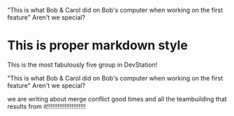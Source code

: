 
"This is what Bob & Carol did on Bob's computer when working on the first feature" Aren't we special?

# This is proper markdown style


This is the most fabulously five group in DevStation!

"This is what Bob & Carol did on Bob's computer when working on the first feature" Aren't we special?

we are writing about merge conflict good times and all the teambuilding that results from it!!!!!!!!!!!!!!!!!!!!!!